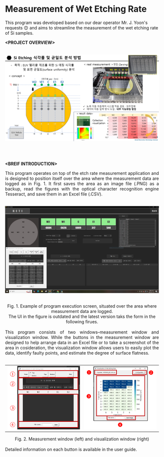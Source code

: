 # Measurement of Wet Etching Rate
This program was developed based on our dear operator Mr. J. Yoon's requests 😊 and aims to streamline the measurement of the wet etching rate of Si samples. 

**&lt;PROJECT OVERVIEW&gt;**
<br><br>
<p align='center'>
<img src="images/ocr_img2.png" alt="Alt text" width="600" />
</p>
<br><br>

**&lt;BREIF INTRODUCTION&gt;**
<br>
<div align="justify"> 
This program operates on top of the etch rate measurement application and is designed to position itself over the area where the measurement data are logged as in Fig. 1. It first saves the area as an image file (.PNG) as a backup, read the figures with the optical character recognition engine Tesseract, and save them in an Excel file (.CSV). 
</div>
<br>
<p align='center'>
<img src="images/ocr_img.png" alt="Alt text" width="600" />
</p>
<br>
<div align="center">Fig. 1. Example of program execution screen, situated over the area where measurement data are logged. 
  <br>The UI in the figure is outdated and the latest version taks the form in the following firues.</div> 
<br>

<div align="justify">
  This program consists of two windows–measurement window and visualization window. While the buttons in the measurement window are designed to help arrange data in an Excel file or to take a screenshot of the area in cosideration, the visualization window allows users to easily plot the data, identify faulty points, and estimate the degree of surface flatness. 
</div>
<br>
<table>
  <tr>
    <td><img src="images/ocr_window1.png" width="400"/></td>
    <td><img src="images/ocr_window2.png" width="400"/></td>
  </tr>
</table>
<div align="center">Fig. 2. Measurement window (left) and visualization window (right)</div> 
<br>
Detailed information on each button is available in the user guide.
